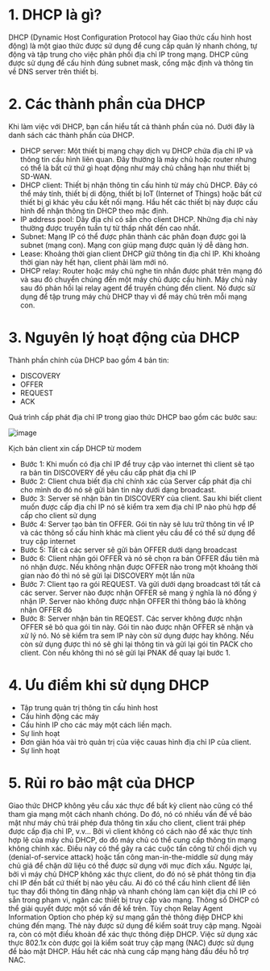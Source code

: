 # 1. DHCP là gì?

DHCP (Dynamic Host Configuration Protocol hay Giao thức cấu hình host động) là một giao thức được sử dụng để cung cấp quản lý nhanh chóng, tự động và tập trung cho việc phân phối địa chỉ IP trong mạng. DHCP cũng được sử dụng để cấu hình đúng subnet mask, cổng mặc định và thông tin về DNS server trên thiết bị.

# 2. Các thành phần của DHCP

Khi làm việc với DHCP, bạn cần hiểu tất cả thành phần của nó. Dưới đây là danh sách các thành phần của DHCP.

   - DHCP server: Một thiết bị mạng chạy dịch vụ DHCP chứa địa chỉ IP và thông tin cấu hình liên quan. Đây thường là máy chủ hoặc router nhưng có thể là bất cứ thứ gì hoạt động như máy chủ chẳng hạn như thiết bị SD-WAN.
   - DHCP client: Thiết bị nhận thông tin cấu hình từ máy chủ DHCP. Đây có thể máy tính, thiết bị di động, thiết bị IoT (Internet of Things) hoặc bất cứ thiết bị gì khác yêu cầu kết nối mạng. Hầu hết các thiết bị này được cấu hình để nhận thông tin DHCP theo mặc định.
   - IP address pool: Dãy địa chỉ có sẵn cho client DHCP. Những địa chỉ này thường được truyền tuần tự từ thấp nhất đến cao nhất.
   - Subnet: Mạng IP có thể được phân thành các phân đoạn được gọi là subnet (mạng con). Mạng con giúp mạng được quản lý dễ dàng hơn.
   - Lease: Khoảng thời gian client DHCP giữ thông tin địa chỉ IP. Khi khoảng thời gian này hết hạn, client phải làm mới nó.
   - DHCP relay: Router hoặc máy chủ nghe tin nhắn được phát trên mạng đó và sau đó chuyển chúng đến một máy chủ được cấu hình. Máy chủ này sau đó phản hồi lại relay agent để truyền chúng đến client. Nó được sử dụng để tập trung máy chủ DHCP thay vì để máy chủ trên mỗi mạng con.

# 3. Nguyên lý hoạt động của DHCP

Thành phần chính của DHCP bao gồm 4 bản tin:

   - DISCOVERY
   - OFFER
   - REQUEST
   - ACK
    
Quá trình cấp phát địa chỉ IP trong giao thức DHCP bao gồm các bước sau:

![image](https://user-images.githubusercontent.com/55913475/157590268-35b0df36-748b-40e8-b9d3-e87639d35b3f.png)

Kịch bản client xin cấp DHCP từ modem

   - Bước 1: Khi muốn có địa chỉ IP để truy cập vào internet thì client sẽ tạo ra bản tin DISCOVERY để yêu cầu cấp phát địa chỉ IP
   - Bước 2: Client chưa biết địa chỉ chính xác của Server cấp phát địa chỉ cho mình do đó nó sẽ gửi bản tin này dưới dạng broadcast.
   - Bước 3: Server sẽ nhận bản tin DISCOVERY của client. Sau khi biết client muốn được cấp địa chỉ IP nó sẽ kiểm tra xem địa chỉ IP nào phù hợp để cấp cho client sử dụng
   - Bước 4: Server tạo bản tin OFFER. Gói tin này sẽ lưu trữ thông tin về IP và các thông số cấu hình khác mà client yêu cầu để có thể sử dụng để truy cập internet
   - Bước 5: Tất cả các server sẽ gửi bản OFFER dưới dạng broadcast
   - Bước 6: Client nhận gói OFFER và nó sẽ chọn ra bản OFFER đầu tiên mà nó nhận được. Nếu không nhận được OFFER nào trong một khoảng thời gian nào đó thì nó sẽ gửi lại DISCOVERY một lần nữa
   - Bước 7: Client tạo ra gói REQUEST. Và gửi dưới dạng broadcast tới tất cả các server. Server nào được nhận OFFER sẽ mang ý nghĩa là nó đồng ý nhận IP. Server nào không được nhận OFFER thì thông báo là không nhận OFFER đó
   - Bước 8: Server nhận bản tin REQEST. Các server không được nhận OFFER sẽ bỏ qua gói tin này. Gói tin nào được nhận OFFER sẽ nhận và xử lý nó. Nó sẽ kiểm tra sem IP này còn sử dụng được hay không. Nếu còn sử dụng được thì nó sẽ ghi lại thông tin và gửi lại gói tin PACK cho client. Còn nếu không thì nó sẽ gửi lại PNAK để quay lại bước 1.
    
 # 4. Ưu điểm khi sử dụng DHCP

   - Tập trung quản trị thông tin cấu hình host
   - Cấu hình động các máy
   - Cấu hình IP cho các máy một cách liền mạch.
   - Sự linh hoạt
   - Đơn giản hóa vài trò quản trị của việc cauas hình địa chỉ IP của client.
   - Sự linh hoạt
    
 # 5. Rủi ro bảo mật của DHCP
 
 Giao thức DHCP không yêu cầu xác thực để bất kỳ client nào cũng có thể tham gia mạng một cách nhanh chóng. Do đó, nó có nhiều vấn đề về bảo mật như máy chủ trái phép đưa thông tin xấu cho client, client trái phép được cấp địa chỉ IP, v.v… Bởi vì client không có cách nào để xác thực tính hợp lệ của máy chủ DHCP, do đó máy chủ có thể cung cấp thông tin mạng không chính xác. Điều này có thể gây ra các cuộc tấn công từ chối dịch vụ (denial-of-service attack) hoặc tấn công man-in-the-middle sử dụng máy chủ giả để chặn dữ liệu có thể được sử dụng với mục đích xấu. Ngược lại, bởi vì máy chủ DHCP không xác thực client, do đó nó sẽ phát thông tin địa chỉ IP đến bất cứ thiết bị nào yêu cầu. Ai đó có thể cấu hình client để liên tục thay đổi thông tin đăng nhập và nhanh chóng làm cạn kiệt địa chỉ IP có sẵn trong phạm vi, ngăn các thiết bị truy cập vào mạng. Thông số DHCP có thể giải quyết được một số vấn đề kể trên. Tùy chọn Relay Agent Information Option cho phép kỹ sư mạng gắn thẻ thông điệp DHCP khi chúng đến mạng. Thẻ này được sử dụng để kiểm soát truy cập mạng. Ngoài ra, còn có một điều khoản để xác thực thông điệp DHCP. Việc sử dụng xác thực 802.1x còn được gọi là kiểm soát truy cập mạng (NAC) được sử dụng để bảo mật DHCP. Hầu hết các nhà cung cấp mạng hàng đầu đều hỗ trợ NAC.
 
